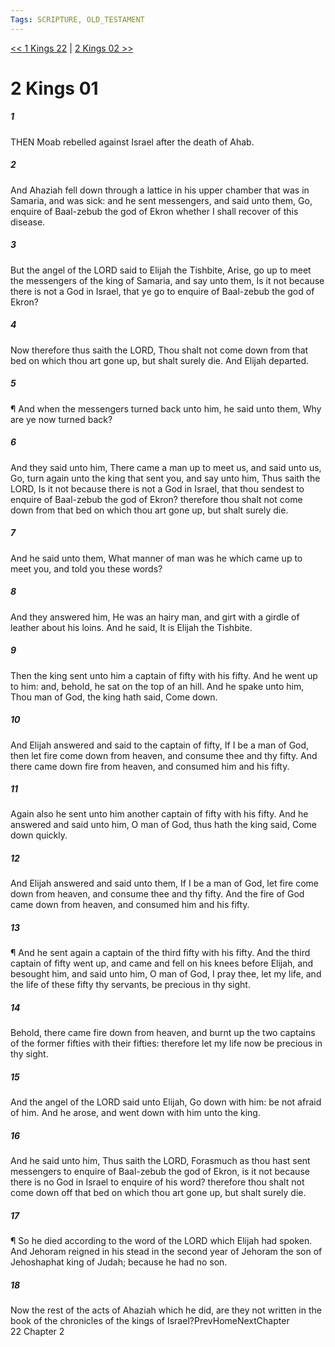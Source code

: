 ```yaml
---
Tags: SCRIPTURE, OLD_TESTAMENT
---
```


[<< 1 Kings 22](OLD_TESTAMENT/11_1_Kings/1_Kings_22.md) | [2 Kings 02 >>](OLD_TESTAMENT/12_2_Kings/2_Kings_02.md)

# 2 Kings 01

##### 1
 THEN Moab rebelled against Israel after the death of Ahab.
##### 2
 And Ahaziah fell down through a lattice in his upper chamber that was in Samaria, and was sick: and he sent messengers, and said unto them, Go, enquire of Baal-zebub the god of Ekron whether I shall recover of this disease.
##### 3
 But the angel of the LORD said to Elijah the Tishbite, Arise, go up to meet the messengers of the king of Samaria, and say unto them, Is it not because there is not a God in Israel, that ye go to enquire of Baal-zebub the god of Ekron?
##### 4
 Now therefore thus saith the LORD, Thou shalt not come down from that bed on which thou art gone up, but shalt surely die.  And Elijah departed.
##### 5
 ¶ And when the messengers turned back unto him, he said unto them, Why are ye now turned back?
##### 6
 And they said unto him, There came a man up to meet us, and said unto us, Go, turn again unto the king that sent you, and say unto him, Thus saith the LORD, Is it not because there is not a God in Israel, that thou sendest to enquire of Baal-zebub the god of Ekron?  therefore thou shalt not come down from that bed on which thou art gone up, but shalt surely die.
##### 7
 And he said unto them, What manner of man was he which came up to meet you, and told you these words?
##### 8
 And they answered him, He was an hairy man, and girt with a girdle of leather about his loins.  And he said, It is Elijah the Tishbite.
##### 9
 Then the king sent unto him a captain of fifty with his fifty.  And he went up to him: and, behold, he sat on the top of an hill.  And he spake unto him, Thou man of God, the king hath said, Come down.
##### 10
 And Elijah answered and said to the captain of fifty, If I be a man of God, then let fire come down from heaven, and consume thee and thy fifty.  And there came down fire from heaven, and consumed him and his fifty.
##### 11
 Again also he sent unto him another captain of fifty with his fifty.  And he answered and said unto him, O man of God, thus hath the king said, Come down quickly.
##### 12
 And Elijah answered and said unto them, If I be a man of God, let fire come down from heaven, and consume thee and thy fifty.  And the fire of God came down from heaven, and consumed him and his fifty.
##### 13
 ¶ And he sent again a captain of the third fifty with his fifty.  And the third captain of fifty went up, and came and fell on his knees before Elijah, and besought him, and said unto him, O man of God, I pray thee, let my life, and the life of these fifty thy servants, be precious in thy sight.
##### 14
 Behold, there came fire down from heaven, and burnt up the two captains of the former fifties with their fifties: therefore let my life now be precious in thy sight.
##### 15
 And the angel of the LORD said unto Elijah, Go down with him: be not afraid of him.  And he arose, and went down with him unto the king.
##### 16
 And he said unto him, Thus saith the LORD, Forasmuch as thou hast sent messengers to enquire of Baal-zebub the god of Ekron, is it not because there is no God in Israel to enquire of his word?  therefore thou shalt not come down off that bed on which thou art gone up, but shalt surely die.
##### 17
 ¶ So he died according to the word of the LORD which Elijah had spoken.  And Jehoram reigned in his stead in the second year of Jehoram the son of Jehoshaphat king of Judah; because he had no son.
##### 18
 Now the rest of the acts of Ahaziah which he did, are they not written in the book of the chronicles of the kings of Israel?PrevHomeNextChapter 22&nbsp;Chapter 2
